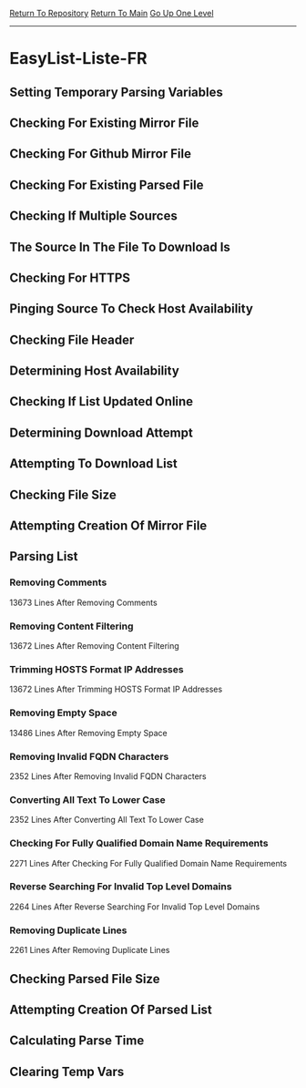 [Return To Repository](https://github.com/deathbybandaid/piholeparser/)
[Return To Main](https://github.com/deathbybandaid/piholeparser/blob/master/RecentRunLogs/Mainlog.md)
[Go Up One Level](https://github.com/deathbybandaid/piholeparser/blob/master/RecentRunLogs/TopLevelScripts/30-Processing-External-Blacklists.md)
____________________________________
# EasyList-Liste-FR
## Setting Temporary Parsing Variables
## Checking For Existing Mirror File
## Checking For Github Mirror File
## Checking For Existing Parsed File
## Checking If Multiple Sources
## The Source In The File To Download Is
## Checking For HTTPS
## Pinging Source To Check Host Availability
## Checking File Header
## Determining Host Availability
## Checking If List Updated Online
## Determining Download Attempt
## Attempting To Download List
## Checking File Size
## Attempting Creation Of Mirror File
## Parsing List
### Removing Comments
13673 Lines After Removing Comments
### Removing Content Filtering
13672 Lines After Removing Content Filtering
### Trimming HOSTS Format IP Addresses
13672 Lines After Trimming HOSTS Format IP Addresses
### Removing Empty Space
13486 Lines After Removing Empty Space
### Removing Invalid FQDN Characters
2352 Lines After Removing Invalid FQDN Characters
### Converting All Text To Lower Case
2352 Lines After Converting All Text To Lower Case
### Checking For Fully Qualified Domain Name Requirements
2271 Lines After Checking For Fully Qualified Domain Name Requirements
### Reverse Searching For Invalid Top Level Domains
2264 Lines After Reverse Searching For Invalid Top Level Domains
### Removing Duplicate Lines
2261 Lines After Removing Duplicate Lines
## Checking Parsed File Size
## Attempting Creation Of Parsed List
## Calculating Parse Time
## Clearing Temp Vars
